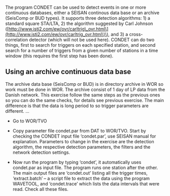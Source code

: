 The program CONDET can be used to detect events in one or more continuous databases, either a SEISAN continous data base or an archive \(SeisComp or BUD types\). It supports three detection algorithms: 1\) a standard square STA/LTA, 2\) the algorithm suggested by Carl Johnson \([http://www.isti2.com/ew/ovr/carltrig\_ovr.html\](http://www.isti2.com/ew/ovr/carltrig_ovr.html\)\), and 3\) a cross-correlation detector \(which will not be used here\). CONDET can do two things, first to search for triggers on each specified station, and second search for a number of triggers from a given number of stations in a time window \(this requires the first step has been done\).



## Using an archive continuous data base

The archive data base \(SeisComp or BUD\) is in directory archive in WOR so work must be done in WOR. The archive consist of 1 day of LP data from the Danish network. This exercise follow the same steps as the previous ones so you can do the same checks, for details see previous exercise. The main difference is that the data is long period to so trigger parameters are different. ...

* Go to WOR/TVO

* Copy parameter file condet.par from DAT to WOR/TVO. Start by checking the CONDET input file ‘condet.par’, use SEISAN manual for explanation. Parameters to change in the exercise are the detection algorithm, the respective detection parameters, the filters and the network detection settings.

* Now run the program by typing ‘condet’, it automatically uses condet.par as input file. The program runs one station after the other. The main output files are ‘condet.out’ listing all the trigger times, ‘extract.batch’ – a script file to extract the data using the program WAVETOOL, and ‘condet.trace’ which lists the data intervals that were read. Check all these files.



